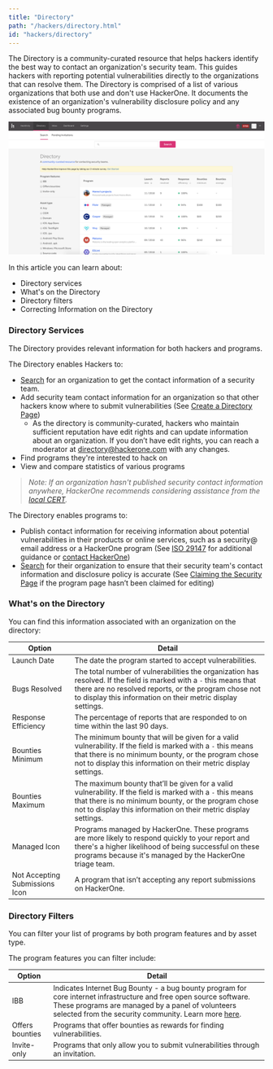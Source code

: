 ```yaml
---
title: "Directory"
path: "/hackers/directory.html"
id: "hackers/directory"
---
```


The Directory is a community-curated resource that helps hackers identify the best way to contact an organization's security team. This guides hackers with reporting potential vulnerabilities directly to the organizations that can resolve them. The Directory is comprised of a list of various organizations that both use and don't use HackerOne. It documents the existence of an organization's vulnerability disclosure policy and any associated bug bounty programs.

![revamped directory page](./images/better-directory-1.png)

In this article you can learn about:
* Directory services
* What's on the Directory
* Directory filters
* Correcting Information on the Directory

### Directory Services
The Directory provides relevant information for both hackers and programs.

The Directory enables Hackers to:
* [Search](https://hackerone.com/directory) for an organization to get the contact information of a security team.
* Add security team contact information for an organization so that other hackers know where to submit vulnerabilities (See [Create a Directory Page](/hackers/create-a-directory-page.html))
   * As the directory is community-curated, hackers who maintain sufficient reputation have edit rights and can update information about an organization.  If you don’t have edit rights, you can reach a moderator at directory@hackerone.com with any changes.
* Find programs they're interested to hack on
* View and compare statistics of various programs

><i>Note: If an organization hasn't published security contact information anywhere, HackerOne recommends considering assistance from the [local CERT](https://www.first.org/members/teams/).</i>

The Directory enables programs to:
* Publish contact information for receiving information about potential vulnerabilities in their products or online services, such as a security@ email address or a HackerOne program (See [ISO 29147](http://www.iso.org/iso/catalogue_detail.htm?csnumber=45170) for additional guidance or [contact HackerOne](mailto:support@hackerone.com))
* [Search](https://hackerone.com/directory) for their organization to ensure that their security team's contact information and disclosure policy is accurate (See [Claiming the Security Page](/programs/security-page.html) if the program page hasn’t been claimed for editing)

### What's on the Directory
You can find this information associated with an organization on the directory:

Option | Detail
------ | ------
Launch Date | The date the program started to accept vulnerabilities.
Bugs Resolved | The total number of vulnerabilities the organization has resolved. If the field is marked with a `-` this means that there are no resolved reports, or the program chose not to display this information on their metric display settings.
Response Efficiency | The percentage of reports that are responded to on time within the last 90 days.
Bounties Minimum | The minimum bounty that will be given for a valid vulnerability. If the field is marked with a `-` this means that there is no minimum bounty, or the program chose not to display this information on their metric display settings.
Bounties Maximum | The maximum bounty that’ll be given for a valid vulnerability. If the field is marked with a `-` this means that there is no minimum bounty, or the program chose not to display this information on their metric display settings.
Managed Icon | Programs managed by HackerOne. These programs are more likely to respond quickly to your report and there's a higher likelihood of being successful on these programs because it's managed by the HackerOne triage team.
Not Accepting Submissions Icon | A program that isn’t accepting any report submissions on HackerOne.

### Directory Filters
You can filter your list of programs by both program features and by asset type.

The program features you can filter include:

Option | Detail
------ | ------
IBB | Indicates Internet Bug Bounty - a bug bounty program for core internet infrastructure and free open source software. These programs are managed by a panel of volunteers selected from the security community. Learn more [here](https://www.hackerone.com/internet-bug-bounty).
Offers bounties | Programs that offer bounties as rewards for finding vulnerabilities.
Invite-only | Programs that only allow you to submit vulnerabilities through an invitation.
